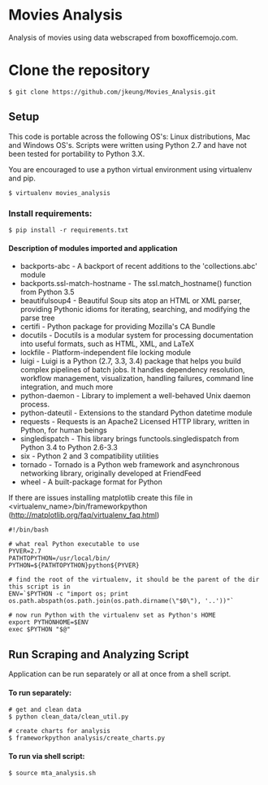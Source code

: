 # Movies Analysis
Analysis of movies using data webscraped from boxofficemojo.com. 

# Clone the repository

```$ git clone https://github.com/jkeung/Movies_Analysis.git```

## Setup

This code is portable across the following OS's: Linux distributions, Mac and Windows OS's. Scripts were written using Python 2.7 and have not been tested for portability to Python 3.X.

You are encouraged to use a python virtual environment using virtualenv and pip. 

```$ virtualenv movies_analysis```

### Install requirements:

```$ pip install -r requirements.txt```

#### Description of modules imported and application

* backports-abc - A backport of recent additions to the 'collections.abc' module
* backports.ssl-match-hostname - The ssl.match_hostname() function from Python 3.5
* beautifulsoup4 - Beautiful Soup sits atop an HTML or XML parser, providing Pythonic idioms for iterating, searching, and modifying the parse tree
* certifi - Python package for providing Mozilla's CA Bundle
* docutils - Docutils is a modular system for processing documentation into useful formats, such as HTML, XML, and LaTeX
* lockfile - Platform-independent file locking module
* luigi - Luigi is a Python (2.7, 3.3, 3.4) package that helps you build complex pipelines of batch jobs. It handles dependency resolution, workflow management, visualization, handling failures, command line integration, and much more
* python-daemon - Library to implement a well-behaved Unix daemon process.
* python-dateutil - Extensions to the standard Python datetime module
* requests - Requests is an Apache2 Licensed HTTP library, written in Python, for human beings
* singledispatch - This library brings functools.singledispatch from Python 3.4 to Python 2.6-3.3
* six - Python 2 and 3 compatibility utilities
* tornado - Tornado is a Python web framework and asynchronous networking library, originally developed at FriendFeed
* wheel - A built-package format for Python


If there are issues installing matplotlib create this file in <virtualenv_name>/bin/frameworkpython
(http://matplotlib.org/faq/virtualenv_faq.html) 

```
#!/bin/bash

# what real Python executable to use
PYVER=2.7
PATHTOPYTHON=/usr/local/bin/
PYTHON=${PATHTOPYTHON}python${PYVER}

# find the root of the virtualenv, it should be the parent of the dir this script is in
ENV=`$PYTHON -c "import os; print os.path.abspath(os.path.join(os.path.dirname(\"$0\"), '..'))"`

# now run Python with the virtualenv set as Python's HOME
export PYTHONHOME=$ENV
exec $PYTHON "$@"
```

## Run Scraping and Analyzing Script

Application can be run separately or all at once from a shell script.

#### To run separately:

```
# get and clean data
$ python clean_data/clean_util.py

# create charts for analysis
$ frameworkpython analysis/create_charts.py

```

#### To run via shell script:

```$ source mta_analysis.sh```